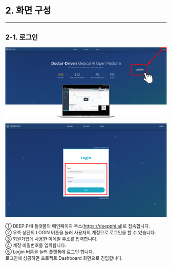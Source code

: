 # 2. 화면 구성

***

## 2-1. 로그인

![](img/2-1/manual_2-1_1.png)

![](img/2-1/manual_2-1_2.png)

① DEEP:PHI 플랫폼의 메인페이지 주소(https://deepphi.ai)로 접속합니다.  
② 우측 상단의 LOGIN 버튼을 눌러 사용자의 계정으로 로그인을 할 수 있습니다.  
③ 회원가입에 사용한 이메일 주소를 입력합니다.  
④ 계정 비밀번호를 입력합니다.  
⑤ Login 버튼을 눌러 플랫폼에 로그인 합니다.  
로그인에 성공하면 프로젝트 Dashboard 화면으로 진입합니다.